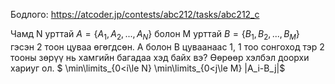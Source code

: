 Бодлого: https://atcoder.jp/contests/abc212/tasks/abc212_c

Чамд N урттай $A=\{A_1,A_2,...,A_N\}$ болон M урттай $B=\{B_1,B_2,...,B_M\}$ гэсэн 2 тоон цуваа өгөгдсөн.
А болон B цуваанаас 1, 1 тоо сонгоход тэр 2 тооны зөрүү нь хамгийн багадаа хэд байх вэ?
Өөрөөр хэлбэл доорхи хариуг ол.
$ \min\limits_{0<i\le N} \min\limits_{0<j\le M} |A_i-B_j|$